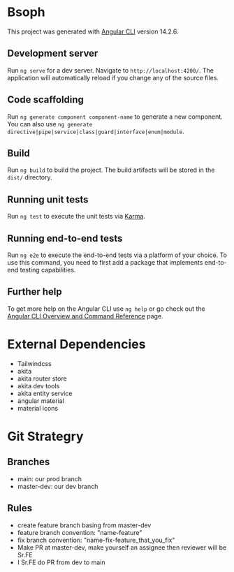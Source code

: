 # Bsoph

This project was generated with [Angular CLI](https://github.com/angular/angular-cli) version 14.2.6.

## Development server

Run `ng serve` for a dev server. Navigate to `http://localhost:4200/`. The application will automatically reload if you change any of the source files.

## Code scaffolding

Run `ng generate component component-name` to generate a new component. You can also use `ng generate directive|pipe|service|class|guard|interface|enum|module`.

## Build

Run `ng build` to build the project. The build artifacts will be stored in the `dist/` directory.

## Running unit tests

Run `ng test` to execute the unit tests via [Karma](https://karma-runner.github.io).

## Running end-to-end tests

Run `ng e2e` to execute the end-to-end tests via a platform of your choice. To use this command, you need to first add a package that implements end-to-end testing capabilities.

## Further help

To get more help on the Angular CLI use `ng help` or go check out the [Angular CLI Overview and Command Reference](https://angular.io/cli) page.

# External Dependencies

- Tailwindcss
- akita
- akita router store
- akita dev tools
- akita entity service
- angular material
- material icons

# Git Strategry

## Branches

- main: our prod branch
- master-dev: our dev branch

## Rules

- create feature branch basing from master-dev
- feature branch convention: "name-feature"
- fix branch convention: "name-fix-feature_that_you_fix"
- Make PR at master-dev, make yourself an assignee then reviewer will be Sr.FE
- I Sr.FE do PR from dev to main

